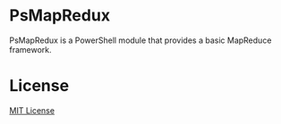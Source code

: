 PsMapRedux
========
PsMapRedux is a PowerShell module that provides a basic MapReduce framework. 

License
=====
[MIT License](https://github.com/dwdii/PsMapRedux/blob/master/License.txt)
